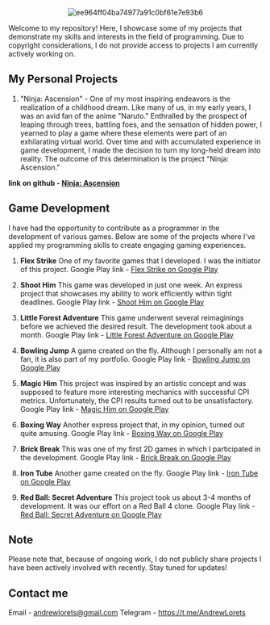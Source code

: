 <p align="center">
     <img src="https://i.ibb.co/cD1MqMj/ee964ff04ba74977a91c0bf61e7e93b6.png" alt="ee964ff04ba74977a91c0bf61e7e93b6" border="0"></a>
</p>

Welcome to my repository! Here, I showcase some of my projects that demonstrate my skills and interests in the field of programming. Due to copyright considerations, I do not provide access to projects I am currently actively working on.

## My Personal Projects

1. "Ninja: Ascension" - One of my most inspiring endeavors is the realization of a childhood dream. Like many of us, in my early years, I was an avid fan of the anime "Naruto." Enthralled by the prospect of leaping through trees, battling foes, and the sensation of hidden power, I yearned to play a game where these elements were part of an exhilarating virtual world. Over time and with accumulated experience in game development, I made the decision to turn my long-held dream into reality. The outcome of this determination is the project "Ninja: Ascension."

**link on github - [Ninja: Ascension](https://github.com/AndyLorets/Ninja-Ascension)**

## Game Development

I have had the opportunity to contribute as a programmer in the development of various games. Below are some of the projects where I've applied my programming skills to create engaging gaming experiences.

1. **Flex Strike**
   One of my favorite games that I developed. I was the initiator of this project. Google Play link - [Flex Strike on Google Play](https://play.google.com/store/apps/details?id=com.Pixapp.FlexStrike)

2. **Shoot Him**
   This game was developed in just one week. An express project that showcases my ability to work efficiently within tight deadlines. Google Play link - [Shoot Him on Google Play](https://play.google.com/store/apps/details?id=com.PixApp.ShootHim)

3. **Little Forest Adventure**
   This game underwent several reimaginings before we achieved the desired result. The development took about a month. Google Play link - [Little Forest Adventure on Google Play](https://play.google.com/store/apps/details?id=com.PixappGames.LittleForestAdvanture)

4. **Bowling Jump**
   A game created on the fly. Although I personally am not a fan, it is also part of my portfolio. Google Play link - [Bowling Jump on Google Play](https://play.google.com/store/apps/details?id=com.Pixapp.BowlingJump)

5. **Magic Him**
   This project was inspired by an artistic concept and was supposed to feature more interesting mechanics with successful CPI metrics. Unfortunately, the CPI results turned out to be unsatisfactory. Google Play link - [Magic Him on Google Play](https://play.google.com/store/apps/details?id=com.Pixapp.MagicHim)

6. **Boxing Way**
   Another express project that, in my opinion, turned out quite amusing. Google Play link - [Boxing Way on Google Play](https://play.google.com/store/apps/details?id=com.Pixapp.PunchHim)

7. **Brick Break**
   This was one of my first 2D games in which I participated in the development. Google Play link - [Brick Break on Google Play](https://play.google.com/store/apps/details?id=com.Pixapp.BrickBreak)

8. **Iron Tube**
   Another game created on the fly. Google Play link - [Iron Tube on Google Play](https://play.google.com/store/apps/details?id=com.Pixapp.IronTube)

9. **Red Ball: Secret Adventure**
   This project took us about 3-4 months of development. It was our effort on a Red Ball 4 clone. Google Play link - [Red Ball: Secret Adventure on Google Play](https://play.google.com/store/apps/details?id=com.herocraft.game.free.red.hero.ball.bounce.jump)

## Note

Please note that, because of ongoing work, I do not publicly share projects I have been actively involved with recently. Stay tuned for updates!

## Contact me

Email - andrewlorets@gmail.com
Telegram - https://t.me/AndrewLorets
